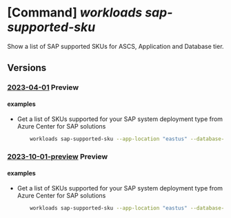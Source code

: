 # [Command] _workloads sap-supported-sku_

Show a list of SAP supported SKUs for ASCS, Application and Database tier.

## Versions

### [2023-04-01](/Resources/mgmt-plane/L3N1YnNjcmlwdGlvbnMve30vcHJvdmlkZXJzL21pY3Jvc29mdC53b3JrbG9hZHMvbG9jYXRpb25zL3t9L3NhcHZpcnR1YWxpbnN0YW5jZW1ldGFkYXRhL2RlZmF1bHQvZ2V0c2Fwc3VwcG9ydGVkc2t1/2023-04-01.xml) **Preview**

<!-- mgmt-plane /subscriptions/{}/providers/microsoft.workloads/locations/{}/sapvirtualinstancemetadata/default/getsapsupportedsku 2023-04-01 -->

#### examples

- Get a list of SKUs supported for your SAP system deployment type from Azure Center for SAP solutions
    ```bash
        workloads sap-supported-sku --app-location "eastus" --database-type "HANA" --deployment-type "ThreeTier" --environment "Prod" --high-availability-type "AvailabilitySet" --sap-product "S4HANA" --location "eastus"
    ```

### [2023-10-01-preview](/Resources/mgmt-plane/L3N1YnNjcmlwdGlvbnMve30vcHJvdmlkZXJzL21pY3Jvc29mdC53b3JrbG9hZHMvbG9jYXRpb25zL3t9L3NhcHZpcnR1YWxpbnN0YW5jZW1ldGFkYXRhL2RlZmF1bHQvZ2V0c2Fwc3VwcG9ydGVkc2t1/2023-10-01-preview.xml) **Preview**

<!-- mgmt-plane /subscriptions/{}/providers/microsoft.workloads/locations/{}/sapvirtualinstancemetadata/default/getsapsupportedsku 2023-10-01-preview -->

#### examples

- Get a list of SKUs supported for your SAP system deployment type from Azure Center for SAP solutions
    ```bash
        workloads sap-supported-sku --app-location "eastus" --database-type "HANA" --deployment-type "ThreeTier" --environment "Prod" --high-availability-type "AvailabilitySet" --sap-product "S4HANA" --location "eastus"
    ```
